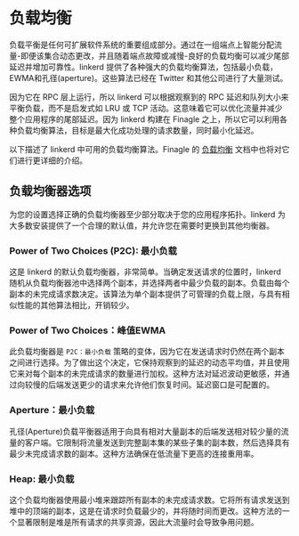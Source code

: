 # 负载均衡

负载平衡是任何可扩展软件系统的重要组成部分。通过在一组端点上智能分配流量-即便该集合动态更改，并且随着端点故障或减慢-良好的负载均衡可以减少尾部延迟并增加可靠性。linkerd 提供了各种强大的负载均衡算法，包括最小负载，EWMA和孔径(aperture)。这些算法已经在 Twitter 和其他公司进行了大量测试。

因为它在 RPC 层上运行，所以 linkerd 可以根据观察到的 RPC 延迟和队列大小来平衡负载，而不是启发式如 LRU 或 TCP 活动。这意味着它可以优化流量并减少整个应用程序的尾部延迟。因为 linkerd 构建在 Finagle 之上，所以它可以利用各种负载均衡算法，目标是最大化成功处理的请求数量，同时最小化延迟。

以下描述了 linkerd 中可用的负载均衡算法。Finagle 的 [负载均衡](https://twitter.github.io/finagle/guide/Clients.html#load-balancing) 文档中也将对它们进行更详细的介绍。

## 负载均衡器选项

为您的设置选择正确的负载均衡器至少部分取决于您的应用程序拓扑。linkerd 为大多数安装提供了一个合理的默认值，并允许您在需要时更换到其他均衡器。

### Power of Two Choices (P2C): 最小负载

这是 linkerd 的默认负载均衡器，非常简单。当确定发送请求的位置时，linkerd 随机从负载均衡器池中选择两个副本，并选择两者中最少负载的副本。负载由每个副本的未完成请求数决定。该算法为单个副本提供了可管理的负载上限，与具有相似性能的其他算法相比，开销较少。

### Power of Two Choices：峰值EWMA

此负载均衡器是 `P2C：最小负载` 策略的变体，因为它在发送请求时仍然在两个副本之间进行选择。为了做出这个决定，它保持观察到的延迟的动态平均值，并且使用它来对每个副本的未完成请求的数量进行加权。这种方法对延迟波动更敏感，并通过向较慢的后端发送更少的请求来允许他们恢复时间。延迟窗口是可配置的。

### Aperture：最小负载

孔径(Aperture)负载平衡器适用于向具有相对大量副本的后端发送相对较少量的流量的客户端。它限制将流量发送到完整副本集的某些子集的副本数，然后选择具有最少未完成请求数的副本。这种方法确保在低流量下更高的连接重用率。

### Heap: 最小负载

这个负载均衡器使用最小堆来跟踪所有副本的未完成请求数。它将所有请求发送到堆中的顶端的副本，这是在请求时负载最少的，并将随时间而更改。这种方法的一个显著限制是堆是所有请求的共享资源，因此大流量时会导致争用问题。


